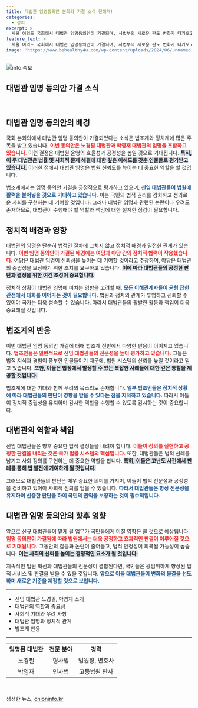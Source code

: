 ```yaml
---
title: 대법관 임명동의안 본회의 가결 소식 전해져!
categories:
  - 정치
excerpt: >
  서울 여의도 국회에서 대법관 임명동의안이 가결되며, 사법부의 새로운 판도 변화가 다가오고 있습니다. 변화의 바람 속, 그들의 역할은 과연 무엇일까요? 클릭하여 현장의 진실을 확인하세요!
feature_text: >
  서울 여의도 국회에서 대법관 임명동의안이 가결되며, 사법부의 새로운 판도 변화가 다가오고 있습니다. 변화의 바람 속, 그들의 역할은 과연 무엇일까요? 클릭하여 현장의 진실을 확인하세요!
image: 'https://www.behealthy4u.com/wp-content/uploads/2024/06/unnamed-file.png'
---
```


<p><img src="https://www.behealthy4u.com/wp-content/uploads/2024/06/unnamed-file.png" alt="info 속보" /></p>

<h2 data-ke-size="size26">대법관 임명 동의안 가결 소식</h2>

<p data-ke-size="size16">&nbsp;</p>

<h2 data-ke-size="size26">대법관 임명 동의안의 배경</h2>

<p data-ke-size="size16">국회 본회의에서 대법관 임명 동의안이 가결되었다는 소식은 법조계와 정치계에 많은 주목을 받고 있습니다. <b><span style="color: #ee2323;">이번 동의안은 노경필 대법관과 박영재 대법관의 임명을 포함하고 있습니다.</span></b> 이런 결정은 대법원 운영의 효율성과 공정성을 높일 것으로 기대됩니다. <b><span style="background-color: #21538527;">특히, 이 두 대법관은 법률 및 사회적 문제 해결에 대한 깊은 이해도를 갖춘 인물들로 평가받고 있습니다.</span></b> 이러한 점에서 대법관 임명은 법원 신뢰도를 높이는 데 중요한 역할을 할 것입니다.</p>

<p data-ke-size="size16">법조계에서는 임명 동의안 가결을 긍정적으로 평가하고 있으며, <b><span style="color: #1a5490;">신임 대법관들이 법원에 활력을 불어넣을 것으로 기대하고 있습니다.</span></b> 이는 국민의 법적 권리를 강화하고 정의로운 사회를 구현하는 데 기여할 것입니다. 그러나 대법관 임명과 관련된 논란이나 우려도 존재하므로, 대법관이 수행해야 할 역할과 책임에 대한 철저한 점검이 필요합니다.</p>

<h2 data-ke-size="size26">정치적 배경과 영향</h2>

<p data-ke-size="size16">대법관의 임명은 단순히 법적인 절차에 그치지 않고 정치적 배경과 밀접한 관계가 있습니다. <b><span style="color: #ee2323;">이번 임명 동의안이 가결된 배경에는 여당과 야당 간의 정치적 협력이 작용했습니다.</span></b> 여당은 대법관 임명이 신뢰성을 높이는 데 기여할 것이라고 주장하며, ​야당은 대법관의 중립성을 보장하기 위한 조치를 요구하고 있습니다. <b><span style="background-color: #21538527;">이에 따라 대법관들의 공정한 판단과 결정을 위한 여건 조성이 중요합니다.</span></b></p>

<p data-ke-size="size16">정치적 상황이 대법관 임명에 미치는 영향을 고려할 때, <b><span style="color: #1a5490;">모든 이해관계자들이 균형 잡힌 관점에서 대화를 이어가는 것이 필요합니다.</span></b> 법원과 정치의 관계가 투명하고 신뢰할 수 있어야 국가는 더욱 성숙할 수 있습니다. 따라서 대법관들의 활발한 활동과 책임이 더욱 중요해질 것입니다.</p>

<h2 data-ke-size="size26">법조계의 반응</h2>

<p data-ke-size="size16">이번 대법관 임명 동의안 가결에 대해 법조계 전반에서 다양한 반응이 이어지고 있습니다. <b><span style="color: #ee2323;">법조인들은 일반적으로 신임 대법관들의 전문성을 높이 평가하고 있습니다.</span></b> 그들은 법적 지식과 경험이 풍부한 인물들이기 때문에, 법원 시스템의 신뢰를 높일 것이라고 믿고 있습니다. <b><span style="background-color: #21538527;">또한, 이들은 법정에서 발생할 수 있는 복잡한 사례들에 대한 깊은 통찰을 제공할 것입니다.</span></b></p>

<p data-ke-size="size16">법조계에 대한 기대와 함께 우려의 목소리도 존재합니다. <b><span style="color: #1a5490;">일부 법조인들은 정치적 상황에 따라 대법관들의 판단이 영향을 받을 수 있다는 점을 지적하고 있습니다.</span></b> 따라서 이들이 정치적 중립성을 유지하며 감사한 역할을 수행할 수 있도록 감시하는 것이 중요합니다.</p>

<h2 data-ke-size="size26">대법관의 역할과 책임</h2>

<p data-ke-size="size16">신임 대법관들은 향후 중요한 법적 결정들을 내려야 합니다. <b><span style="color: #ee2323;">이들이 정의를 실현하고 공정한 판결을 내리는 것은 국가 법률 시스템의 핵심입니다.</span></b> 또한, 대법관들은 법적 선례를 남기고 사회 정의를 구현하는 데 중요한 역할을 합니다. <b><span style="background-color: #21538527;">특히, 이들은 고난도 사건에서 판례를 통해 법 발전에 기여하게 될 것입니다.</span></b></p>

<p data-ke-size="size16">그러므로 대법관들의 판단은 매우 중요한 의미를 가지며, 이들이 법적 전문성과 공정성을 겸비하고 있어야 사회적 신뢰를 얻을 수 있습니다. <b><span style="color: #1a5490;">따라서 대법관들은 항상 전문성을 유지하며 신중한 판단을 하여 국민의 권익을 보장하는 것이 필수적입니다.</span></b></p>

<h2 data-ke-size="size26">대법관 임명 동의안의 향후 영향</h2>

<p data-ke-size="size16">앞으로 신규 대법관들이 맡게 될 업무가 국민들에게 미칠 영향은 클 것으로 예상됩니다. <b><span style="color: #ee2323;">임명 동의안이 가결됨에 따라 법원에서는 더욱 공정하고 효과적인 판결이 이루어질 것으로 기대됩니다.</span></b> 그동안의 갈등과 논란이 줄어들고, 법적 안정성이 회복될 가능성이 높습니다. <b><span style="background-color: #21538527;">이는 사회의 신뢰를 높이는 결정적인 요소가 될 것입니다.</span></b></p>

<p data-ke-size="size16">지속적인 법원 혁신과 대법관들의 전문성이 결합된다면, 국민들은 광범위하게 향상된 법적 서비스 및 판결을 받을 수 있을 것입니다. <b><span style="color: #1a5490;">앞으로 이들 대법관들이 변화의 물결을 선도하며 새로운 기준을 제정할 것으로 보입니다.</span></b></p>

<hr />

<ul>
  <li>신임 대법관 노경필, 박영재 소개</li>
  <li>대법관의 역할과 중요성</li>
  <li>사회적 기대와 우려 사항</li>
  <li>대법관 임명과 정치적 관계</li>
  <li>법조계 반응</li>
</ul>

<hr />

<table style="width: 100%; border-collapse: collapse;">
  <tr>
    <td style="text-align: center; height: 17px;"><b>임명된 대법관</b></td>
    <td style="text-align: center; height: 17px;"><b>전문 분야</b></td>
    <td style="text-align: center; height: 17px;"><b>경력</b></td>
  </tr>
  <tr>
    <td style="text-align: center; height: 17px;">노경필</td>
    <td style="text-align: center; height: 17px;">형사법</td>
    <td style="text-align: center; height: 17px;">법원장, 변호사</td>
  </tr>
  <tr>
    <td style="text-align: center; height: 17px;">박영재</td>
    <td style="text-align: center; height: 17px;">민사법</td>
    <td style="text-align: center; height: 17px;">고등법원 판사</td>
  </tr>
</table>

<p data-ke-size="size16">&nbsp;</p>
생생한 뉴스, <a href="https://onioninfo.kr" rel="dofollow">onioninfo.kr</a>



